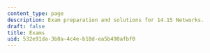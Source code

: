 ```yaml
---
content_type: page
description: Exam preparation and solutions for 14.15 Networks.
draft: false
title: Exams
uid: 532e91da-3b8a-4c4e-b18d-ea5b490afbf0
---
```

